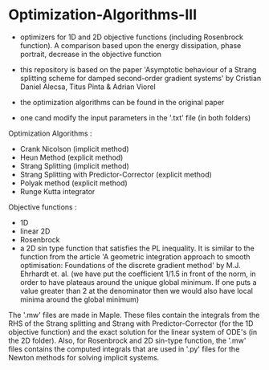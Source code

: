 # Optimization-Algorithms-III
- optimizers for 1D and 2D objective functions (including Rosenbrock function). A comparison based upon the energy dissipation, phase portrait, decrease in the objective function
- this repository is based on the paper 'Asymptotic behaviour of a Strang splitting scheme for damped second-order gradient systems' 
by Cristian Daniel Alecsa, Titus Pinta & Adrian Viorel

- the optimization algorithms can be found in the original paper
- one cand modify the input parameters in the '.txt' file (in both folders)

Optimization Algorithms :
- Crank Nicolson (implicit method)
- Heun Method (explicit method)
- Strang Splitting (implicit method)
- Strang Splitting with Predictor-Corrector (explicit method)
- Polyak method (explicit method)
- Runge Kutta integrator

Objective functions :
- 1D
- linear 2D
- Rosenbrock
- a 2D sin type function that satisfies the PL inequality. It is similar to the function from the article 'A geometric integration approach to smooth optimisation: Foundations of the discrete gradient method' by M.J. Ehrhardt et. al. (we have put the coefficient 1/1.5 in front of the norm, in order to have plateaus around the unique global minimum. If one puts a value greater than 2 at the denominator then we would also have local minima around the global minimum)



The '.mw' files are made in Maple. These files contain the integrals from the RHS of the Strang splitting and Strang with Predictor-Corrector (for the 1D objective function) and the exact solution for the linear system of ODE's (in the 2D folder). Also, for Rosenbrock and 2D sin-type function, the '.mw' files contains the computed integrals that are used in '.py' files for the Newton methods for solving implicit systems.
